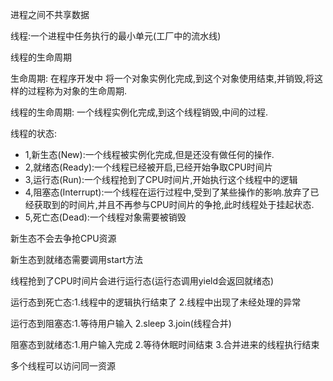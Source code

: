 进程之间不共享数据
 
线程:一个进程中任务执行的最小单元(工厂中的流水线)


线程的生命周期

生命周期:
在程序开发中 将一个对象实例化完成,到这个对象使用结束,并销毁,将这样的过程称为对象的生命周期.

线程的生命周期:
一个线程实例化完成,到这个线程销毁,中间的过程.

线程的状态:

* 1,新生态(New):一个线程被实例化完成,但是还没有做任何的操作.
* 2,就绪态(Ready):一个线程已经被开启,已经开始争取CPU时间片
* 3,运行态(Run):一个线程抢到了CPU时间片,开始执行这个线程中的逻辑
* 4,阻塞态(Interrupt):一个线程在运行过程中,受到了某些操作的影响.放弃了已经获取到的时间片,并且不再参与CPU时间片的争抢,此时线程处于挂起状态.
* 5,死亡态(Dead):一个线程对象需要被销毁

新生态不会去争抢CPU资源

新生态到就绪态需要调用start方法

线程抢到了CPU时间片会进行运行态(运行态调用yield会返回就绪态)

运行态到死亡态:1.线程中的逻辑执行结束了   2.线程中出现了未经处理的异常

运行态到阻塞态:1.等待用户输入  2.sleep  3.join(线程合并)

阻塞态到就绪态:1.用户输入完成  2.等待休眠时间结束  3.合并进来的线程执行结束


多个线程可以访问同一资源